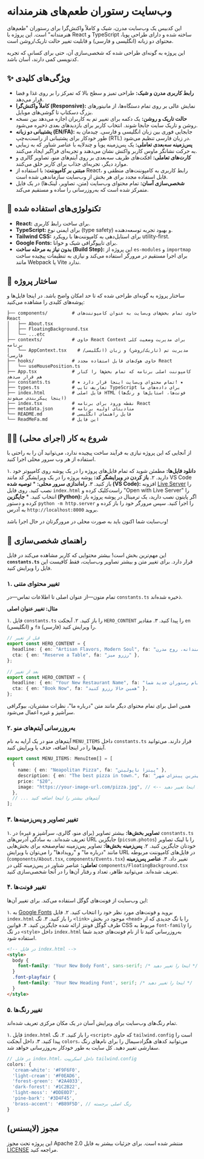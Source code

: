 # وب‌سایت رستوران طعم‌های هنرمندانه

این کدبیس یک وب‌سایت مدرن، شیک و کاملاً واکنش‌گرا برای رستوران "طعم‌های هنرمندانه" است. این پروژه با React و TypeScript ساخته شده و دارای طراحی پویا، محتوای دو زبانه (انگلیسی و فارسی) و قابلیت تغییر حالت تاریک/روشن است.

این پروژه به گونه‌ای طراحی شده که شخصی‌سازی آن، حتی برای کسانی که تجربه کدنویسی کمی دارند، آسان باشد.

## ✨ ویژگی‌های کلیدی

- **رابط کاربری مدرن و شیک:** طراحی تمیز و سطح بالا که تمرکز را بر روی غذا و فضا قرار می‌دهد.
- **کاملاً واکنش‌گرا (Responsive):** نمایش عالی بر روی تمام دستگاه‌ها، از مانیتورهای بزرگ دسکتاپ تا گوشی‌های موبایل.
- **حالت تاریک و روشن:** یک دکمه برای تغییر تم به کاربران اجازه می‌دهد بین نسخه روشن و تاریک سایت جابجا شوند. انتخاب کاربر برای بازدیدهای بعدی ذخیره می‌شود.
- **پشتیبانی دو زبانه (EN/FA):** جابجایی فوری بین زبان انگلیسی و فارسی. چیدمان به طور خودکار برای پشتیبانی از راست‌به‌چپ (RTL) در زبان فارسی تنظیم می‌شود.
- **پس‌زمینه سه‌بعدی تعاملی:** یک پس‌زمینه پویا و چندلایه با عناصر شناور که به زیبایی به حرکت نشانگر ماوس کاربر واکنش نشان می‌دهند و تجربه‌ای فراگیر ایجاد می‌کنند.
- **کارت‌های تعاملی:** افکت‌های ظریف سه‌بعدی بر روی آیتم‌های منو، تصاویر گالری و موارد دیگر، تجربه‌ای جذاب برای کاربر خلق می‌کنند.
- **مبتنی بر کامپوننت:** با استفاده از React، رابط کاربری به کامپوننت‌های منطقی و قابل استفاده مجدد برای هر بخش از وب‌سایت سازماندهی شده است.
- **شخصی‌سازی آسان:** تمام محتوای وب‌سایت (متن، تصاویر، لینک‌ها) در یک فایل متمرکز شده است که به‌روزرسانی را ساده و مستقیم می‌کند.

## 🚀 تکنولوژی‌های استفاده شده

- **React:** برای ساخت رابط کاربری.
- **TypeScript:** برای ایمنی نوع (type safety) و بهبود تجربه توسعه‌دهنده.
- **Tailwind CSS:** برای استایل‌دهی به کامپوننت‌ها با رویکرد utility-first.
- **Google Fonts:** برای تایپوگرافی شیک و خوانا.
- **بدون نیاز به مرحله ساخت (Build Step):** این پروژه از `es-modules` و `importmap` برای اجرا مستقیم در مرورگر استفاده می‌کند و نیازی به تنظیمات پیچیده ساخت مانند Webpack یا Vite ندارد.

## 📂 ساختار پروژه

ساختار پروژه به گونه‌ای طراحی شده که تا حد امکان واضح باشد. در اینجا فایل‌ها و پوشه‌های کلیدی را مشاهده می‌کنید:

```
├── components/         # حاوی تمام بخش‌های وب‌سایت به عنوان کامپوننت‌های React
│   ├── About.tsx
│   ├── FloatingBackground.tsx
│   └── ...etc
├── contexts/           # حاوی React Context برای مدیریت وضعیت کلی برنامه
│   └── AppContext.tsx    # مدیریت تم (تاریک/روشن) و زبان (انگلیسی/فارسی)
├── hooks/              # حاوی هوک‌های قابل استفاده مجدد React
│   └── useMousePosition.ts
├── App.tsx             # کامپوننت اصلی برنامه که تمام بخش‌ها را کنار هم قرار می‌دهد
├── constants.ts        # ★ تمام محتوای وب‌سایت اینجا قرار دارد! ★
├── types.ts            # تعاریف تایپ TypeScript برای داده‌های ما
├── index.html          # فایل اصلی HTML (فونت‌ها، استایل‌ها و رنگ‌ها اینجا پیکربندی می‌شوند)
├── index.tsx           # نقطه ورود برای برنامه React
├── metadata.json       # متادیتای اولیه برنامه
└── README.md           # فایل راهنمای انگلیسی
└── ReadMeFa.md         # این فایل
```

## 🏃‍♂️ شروع به کار (اجرای محلی)

از آنجایی که این پروژه نیازی به فرآیند ساخت پیچیده ندارد، می‌توانید آن را به راحتی با استفاده از هر وب سرور محلی اجرا کنید.

۱. **دانلود فایل‌ها:** مطمئن شوید که تمام فایل‌های پروژه را در یک پوشه روی کامپیوتر خود دارید.
۲. **باز کردن در ویرایشگر کد:** پوشه پروژه را در یک ویرایشگر کد مانند VS Code باز کنید.
۳. **راه‌اندازی سرور محلی:**
    *   **توصیه شده (VS Code):** افزونه [Live Server](https://marketplace.visualstudio.com/items?itemName=ritwickdey.LiveServer) را نصب کنید. روی فایل `index.html` راست‌کلیک کرده و "Open with Live Server" را انتخاب کنید.
    *   **جایگزین (Python):** اگر پایتون نصب دارید، یک ترمینال در پوشه پروژه باز کرده و دستور `python -m http.server` را اجرا کنید. سپس مرورگر خود را باز کرده و به آدرس `http://localhost:8000` بروید.

وب‌سایت شما اکنون باید به صورت محلی در مرورگرتان در حال اجرا باشد!

## 🔧 راهنمای شخصی‌سازی

این مهم‌ترین بخش است! بیشتر محتوایی که کاربر مشاهده می‌کند در فایل **`constants.ts`** قرار دارد. برای تغییر متن و بیشتر تصاویر وب‌سایت، فقط کافیست این فایل را ویرایش کنید.

### ۱. تغییر محتوای متنی

تمام متون—از عنوان اصلی تا اطلاعات تماس—در `constants.ts` ذخیره شده‌اند.

**مثال: تغییر عنوان اصلی**

۱. فایل `constants.ts` را باز کنید.
۲. آبجکت `HERO_CONTENT` را پیدا کنید.
۳. مقادیر `en` (انگلیسی) و `fa` (فارسی) را ویرایش کنید.

```typescript
// قبل از تغییر
export const HERO_CONTENT = {
  headline: { en: "Artisan Flavors, Modern Soul", fa: "طعم‌های هنرمندانه، روح مدرن" },
  cta: { en: "Reserve a Table", fa: "رزرو میز" },
};

// بعد از تغییر
export const HERO_CONTENT = {
  headline: { en: "Your New Restaurant Name", fa: "نام رستوران جدید شما" },
  cta: { en: "Book Now", fa: "همین حالا رزرو کنید" },
};
```
همین اصل برای تمام محتوای دیگر مانند متن "درباره ما"، نظرات مشتریان، بیوگرافی سرآشپز و غیره اعمال می‌شود.

### ۲. به‌روزرسانی آیتم‌های منو

آیتم‌های منو در یک آرایه به نام `MENU_ITEMS` داخل `constants.ts` قرار دارند. می‌توانید آیتم‌ها را در اینجا اضافه، حذف یا ویرایش کنید.

```typescript
export const MENU_ITEMS: MenuItem[] = [
  {
    name: { en: "Neapolitan Pizza", fa: "پیتزا ناپولیتن" },
    description: { en: "The best pizza in town.", fa: "بهترین پیتزای شهر." },
    price: "$20",
    image: "https://your-image-url.com/pizza.jpg", // <-- آدرس تصویر خود را اینجا تغییر دهید
  },
  // ... آیتم‌های بیشتر را اینجا اضافه کنید
];
```

### ۳. تغییر تصاویر و پس‌زمینه‌ها

۱. **تصاویر بخش‌ها:** بیشتر تصاویر (برای منو، گالری، سرآشپز و غیره) در `constants.ts` تعریف شده‌اند. به سادگی آدرس‌های URL جایگزین (`picsum.photos`) را با لینک تصاویر خودتان جایگزین کنید.
۲. **پس‌زمینه بخش‌ها:** تصاویر پس‌زمینه تمام‌صفحه برای بخش‌هایی مانند "درباره ما" و "رویدادها" را می‌توان با ویرایش URL در فایل‌های کامپوننت مربوطه (`components/About.tsx`, `components/Events.tsx`) تغییر داد.
۳. **عناصر پس‌زمینه تعاملی:** عناصر شناور در پس‌زمینه کلی در `components/FloatingBackground.tsx` تعریف شده‌اند. می‌توانید ظاهر، تعداد و رفتار آن‌ها را در آنجا شخصی‌سازی کنید.

### ۴. تغییر فونت‌ها

این وب‌سایت از فونت‌های گوگل استفاده می‌کند. برای تغییر آن‌ها:

۱. به [Google Fonts](https://fonts.google.com/) بروید و فونت‌های مورد نظر خود را انتخاب کنید.
۲. فایل `index.html` را باز کنید.
۳. تگ `<link>` موجود در بخش `<head>` را با تگ جدیدی که از طرف گوگل فونتز ارائه شده جایگزین کنید.
۴. قوانین CSS مربوط به `font-family` را در تگ `<style>` داخل `index.html` به‌روزرسانی کنید تا از نام فونت‌های جدید شما استفاده شود.

```html
<!-- در فایل index.html -->
<style>
  body {
    font-family: 'Your New Body Font', sans-serif; /* اینجا را تغییر دهید */
  }
  .font-playfair {
    font-family: 'Your New Heading Font', serif; /* اینجا را تغییر دهید */
  }
</style>
```

### ۵. تغییر رنگ‌ها

تمام رنگ‌های وب‌سایت برای ویرایش آسان در یک مکان مرکزی تعریف شده‌اند.

۱. فایل `index.html` را باز کنید.
۲. تگ `<script>` که حاوی `tailwind.config` است را پیدا کنید.
۳. داخل آبجکت `colors`، می‌توانید کدهای هگزادسیمال را برای نام‌های رنگ سفارشی تغییر دهید. کل سایت به طور خودکار به‌روزرسانی خواهد شد.

```javascript
// در فایل index.html، داخل اسکریپت tailwind.config
colors: {
  'cream-white': '#F9F6F0',
  'light-cream': '#F0EAD6',
  'forest-green': '#2A4033',
  'dark-forest': '#1C2B22',
  'light-moss': '#DDE0D7',
  'pine-bark': '#3D4F45',
  'brass-accent': '#B89F5D', // رنگ اصلی برجسته
}
```

## مجوز (لایسنس)

این پروژه تحت مجوز Apache 2.0 منتشر شده است. برای جزئیات بیشتر به فایل [LICENSE](https://github.com/Opselon/PortfolioSuite/blob/main/LICENSE) مراجعه کنید.